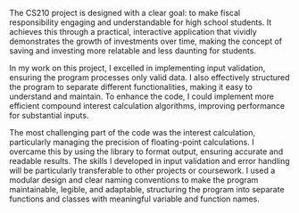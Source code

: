 The CS210 project is designed with a clear goal: to make fiscal responsibility engaging and understandable for high school students. It achieves this through a practical, interactive application that vividly demonstrates the growth of investments over time, making the concept of saving and investing more relatable and less daunting for students.

In my work on this project, I excelled in implementing input validation, ensuring the program processes only valid data. I also effectively structured the program to separate different functionalities, making it easy to understand and maintain. To enhance the code, I could implement more efficient compound interest calculation algorithms, improving performance for substantial inputs.

The most challenging part of the code was the interest calculation, particularly managing the precision of floating-point calculations. I overcame this by using the <iomanip> library to format output, ensuring accurate and readable results. The skills I developed in input validation and error handling will be particularly transferable to other projects or coursework. I used a modular design and clear naming conventions to make the program maintainable, legible, and adaptable, structuring the program into separate functions and classes with meaningful variable and function names.

